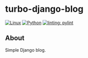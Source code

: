 # turbo-django-blog

[![Linux](https://img.shields.io/badge/Linux-Ubuntu-orange?style=flat&logo=linux)](https://ubuntu.com/#developer)
[![Python](https://img.shields.io/badge/Python-3.9-blue?style=flat&logo=python)](https://www.python.org/downloads/release/python-396/)
[![linting: pylint](https://img.shields.io/badge/linting-pylint-yellowgreen)](https://github.com/PyCQA/pylint)

## About

Simple Django blog.
